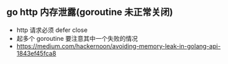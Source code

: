 ## go http 内存泄露(goroutine 未正常关闭)

- http 请求必须 defer close
- 起多个 goroutine 要注意其中一个失败的情况   
- https://medium.com/hackernoon/avoiding-memory-leak-in-golang-api-1843ef45fca8